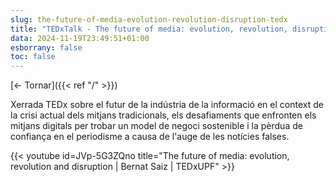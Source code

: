 ```yaml
---
slug: the-future-of-media-evolution-revolution-disruption-tedx
title: "TEDxTalk - The future of media: evolution, revolution, disruption"
data: 2024-11-19T23:49:51+01:00
esborrany: false
toc: false
---
```


[<- Tornar]({{< ref "/" >}})

Xerrada TEDx sobre el futur de la indústria de la informació en el context de la crisi actual dels mitjans tradicionals, els desafiaments que enfronten els mitjans digitals per trobar un model de negoci sostenible i la pèrdua de confiança en el periodisme a causa de l'auge de les notícies falses.

{{< youtube id=JVp-5G3ZQno title="The future of media: evolution, revolution and disruption | Bernat Saiz | TEDxUPF" >}}
